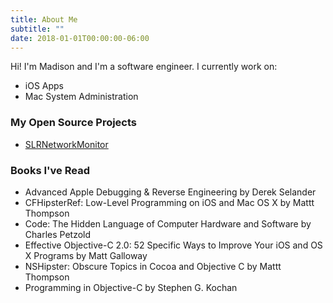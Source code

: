 ```yaml
---
title: About Me
subtitle: ""
date: 2018-01-01T00:00:00-06:00
---
```


Hi! I'm Madison and I'm a software engineer. I currently work on:

* iOS Apps
* Mac System Administration 

### My Open Source Projects

* [SLRNetworkMonitor](https://github.com/madsolar8582/SLRNetworkMonitor)

### Books I've Read

* Advanced Apple Debugging & Reverse Engineering by Derek Selander
* CFHipsterRef: Low-Level Programming on iOS and Mac OS X by Mattt Thompson
* Code: The Hidden Language of Computer Hardware and Software by Charles Petzold
* Effective Objective-C 2.0: 52 Specific Ways to Improve Your iOS and OS X Programs by Matt Galloway
* NSHipster: Obscure Topics in Cocoa and Objective C by Mattt Thompson
* Programming in Objective-C by Stephen G. Kochan 
